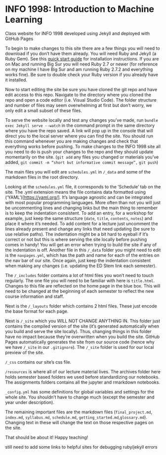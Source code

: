 # INFO 1998: Introduction to Machine Learning


Class website for INFO 1998 developed using Jekyll and deployed with GitHub Pages

To begin to make changes to this site there are a few things you will need to download if you don’t have them already. You will need Ruby and Jekyll (a Ruby Gem). See this [quick start guide](https://jekyllrb.com/docs/installation/) for installation instructions. If you are on Mac and running Big Sur you will need Ruby 2.7 or newer (for reference on my machine I have Big Sur and am running Ruby 2.7.2 and everything works fine). Be sure to double check your Ruby version if you already have it installed. 


Now to start editing the site be sure you have cloned the git repo and have edit access to this repo. Navigate to the directory where you cloned the repo and open a code editor (i.e. Visual Studio Code). The folder structure and number of files may seem overwhelming at first but don’t worry, we only edit a small subset of these files. 

To serve the website locally and test any changes you’ve made, run `bundle exec Jekyll serve --watch` in the command prompt in the same directory where you have the repo saved. A link will pop up in the console that will direct you to the local server where you can find the site. You should run this command whenever you are making changes and check that everything works before pushing. To make changes to the INFO 1998 site all you need to do is push your changes to the repo and they should update momentarily on the site. (`git add` any files you changed or materials you’ve added, `git commit -m “short but informative commit message”,` `git push`)

The main files you will edit are `schedules.yml` in `/_data` and some of the markdown files in the root directory. 

Looking at the `schedules.yml` file, it corresponds to the ‘Schedule’ tab on the site. The .yml extension means the file contains data formatted using (‘YAML’)[https://yaml.org/]. It’s language agnostic and can be integrated with most popular programming languages. More often than not you will just be uncommenting lines and changing links but the main thing to remember is to keep the indentation consistent. To add an entry, for a workshop for example, just keep the same structure (`date`, `title`, `contents`, `notes`) and place it where it’s needed. 
To add content for a lecture just uncomment the lines already present and change any links that need updating (be sure to use relative paths). The indentation might be a bit hard to eyeball if it’s correct or not but this is where serving the site locally before pushing comes in handy! You will get an error when trying to build the site if any of the indentation is off. 
Another file in this `/_data` folder you might need to edit is the `navpages.yml`, which has the path and name for each of the entries on the nav bar of our site. Once again, just keep the indentation consistent when making any changes (i.e. updating the ED Stem link each semester). 

The `/_includes` folder contains a lot of html files you won’t need to touch regularly. The one file you will need to be familiar with here is `title.html`. Changes to this file are reflected on the home page in the blue box. This will need to be changed at the beginning of each semester to reflect the new course information and staff. 

Next is the `/_layouts` folder which contains 2 html files. These just encode the base format for each page. 

Next is `/_site` which you WILL NOT CHANGE ANYTHING IN. This folder just contains the compiled version of the site (it’s generated automatically when you build and serve the site locally). Thus, changing things in this folder have no impact because they’re overwritten when you build the site. GitHub Pages automatically generates the site from our source code (hence why we have  `/_site` in our `.gitignore`). The `/_site` folder is used for our local preview of the site. 

`/_css` contains our site’s css file. 

`/resources` is where all of our lecture material lives. The archives folder here holds semester based folders we used before standardizing our notebooks. The assignments folders contains all the jupyter and rmarkdown notebooks. 

`_config.yml` has some definitions for global variables and settings for the whole site. You shouldn’t have to change much (except the semester and year under description).

The remaining important files are the markdown files (`final_project.md`, `index.md`, `syllabus.md`, `schedule.md`, `getting_started.md`,`glossary.md`). Changing text in these will change the text on those respective pages on the site. 

That should be about it! Happy teaching!

still need to add some links to helpful sites for debugging ruby/jekyll errors
